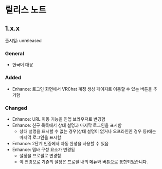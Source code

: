 <!--
## 1.x.x
출시일: unreleased<br>

### NOTE
- 

### General
- 

### Added
- 

### Changed
- 

### Fixed
- 

---

-->

# 릴리스 노트

## 1.x.x
출시일: unreleased<br>

### General
- 한국어 대응

### Added
- Enhance: 로그인 화면에서 VRChat 계정 생성 페이지로 이동할 수 있는 버튼을 추가함

### Changed
- Enhance: URL 이동 기능을 인앱 브라우저로 변경함
- Enhance: 친구 목록에서 상태 설명과 마지막 로그인을 표시함
  - 상태 설명을 표시할 수 없는 경우(상태 설명이 없거나 오프라인인 경우 등)에는 마지막 로그인을 표시함
- Enhance: 2단계 인증에서 자동 완성을 사용할 수 있음
- Enhance: 탭바 구성 요소가 변경됨
  - 설정을 프로필로 변경함
  - 이 변경으로 기존의 설정은 프로필 내의 메뉴와 버튼으로 통합되었습니다.
